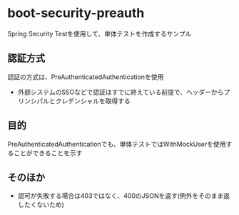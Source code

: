 # boot-security-preauth

Spring Security Testを使用して、単体テストを作成するサンプル

## 認証方式

認証の方式は、PreAuthenticatedAuthenticationを使用

* 外部システムのSSOなどで認証はすでに終えている前提で、ヘッダーからプリンシパルとクレデンシャルを取得する

## 目的

PreAuthenticatedAuthenticationでも、単体テストではWithMockUserを使用することができることを示す

## そのほか

* 認可が失敗する場合は403ではなく、400のJSONを返す(例外をそのまま返したくないため)
